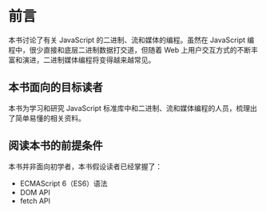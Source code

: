 # 前言

本书讨论了有关 JavaScript 的二进制、流和媒体的编程。虽然在 JavaScript 编程中，很少直接和底层二进制数据打交道，但随着 Web 上用户交互方式的不断丰富和演进，二进制媒体编程将变得越来越常见。

## 本书面向的目标读者

本书为学习和研究 JavaScript 标准库中和二进制、流和媒体编程的人员，梳理出了简单易懂的相关资料。

## 阅读本书的前提条件

本书并非面向初学者，本书假设读者已经掌握了：

- ECMAScript 6（ES6）语法
- DOM API
- fetch API
